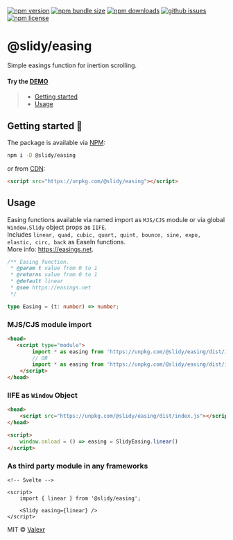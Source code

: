 [![npm version](https://img.shields.io/npm/v/@slidy/easing)](https://www.npmjs.com/package/@slidy/easing)
[![npm bundle size](https://img.shields.io/bundlephobia/minzip/@slidy/easing?label=minzip)](https://bundlephobia.com/package/@slidy/easing)
[![npm downloads](https://img.shields.io/npm/dt/@slidy/easing)](https://www.npmjs.com/package/@slidy/easing)
[![github issues](https://img.shields.io/github/issues/valexr/slidy)](https://github.com/Valexr/slidy/issues)
[![npm license](https://img.shields.io/npm/l/@slidy/easing)](https://www.npmjs.com/package/@slidy/easing)

# @slidy/easing

Simple easings function for inertion scrolling.

#### Try the [DEMO]

> - [Getting started](#getting-started-)
> - [Usage](#usage)


## Getting started 🚀

The package is available via [NPM]:

```sh
npm i -D @slidy/easing
```
or from [CDN]:

```html
<script src="https://unpkg.com/@slidy/easing"></script>
```


## Usage

Easing functions available via named import as `MJS/CJS` module or via global `Window.Slidy` object props as `IIFE`.  
Includes `linear, quad, cubic, quart, quint, bounce, sine, expo, elastic, circ, back` as EaseIn functions.  
More info: https://easings.net.

```ts
/** Easing function.
 * @param t value from 0 to 1
 * @returns value from 0 to 1
 * @default linear
 * @see https://easings.net
 */

type Easing = (t: number) => number;
```


### MJS/CJS module import

```html
<head>
   <script type="module">
        import * as easing from 'https://unpkg.com/@slidy/easing/dist/index.mjs'; // MJS module
        // OR
        import * as easing from 'https://unpkg.com/@slidy/easing/dist/index.cjs'; // CJS module
    </script>
</head>
```

### IIFE as `Window` Object

```html
<head>
    <script src="https://unpkg.com/@slidy/easing/dist/index.js"></script>
</head>

<script>
    window.onload = () => easing = SlidyEasing.linear()
</script>
```

### As third party module in any frameworks

```svelte
<!-- Svelte -->

<script>
    import { linear } from '@slidy/easing';

    <Slidy easing={linear} />
</script>
```


MIT &copy; [Valexr](https://github.com/Valexr)

[DEMO]: https://slidy-core.surge.sh
[NPM]: https://www.npmjs.com/package/@slidy/easing
[CDN]: https://unpkg.com/@slidy/easing/
[REPL]: https://svelte.dev/repl/e7a3683b13b342dc8ecfc1d9b2b806f6

